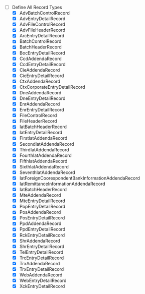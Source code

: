 - [ ] Define All Record Types
  - [x] AdvBatchControlRecord
  - [x] AdvEntryDetailRecord
  - [x] AdvFileControlRecord
  - [x] AdvFileHeaderRecord
  - [x] ArcEntryDetailRecord
  - [x] BatchControlRecord
  - [x] BatchHeaderRecord
  - [x] BocEntryDetailRecord
  - [x] CcdAddendaRecord
  - [x] CcdEntryDetailRecord
  - [x] CieAddendaRecord
  - [x] CieEntryDetailRecord
  - [x] CtxAddendaRecord
  - [x] CtxCorporateEntryDetailRecord
  - [x] DneAddendaRecord
  - [x] DneEntryDetailRecord
  - [x] EnrAddendaRecord
  - [x] EnrEntryDetailRecord
  - [x] FileControlRecord
  - [x] FileHeaderRecord
  - [x] IatBatchHeaderRecord
  - [x] IatEntryDetailRecord
  - [x] FirstIatAddendaRecord
  - [x] SecondIatAddendaRecord
  - [x] ThirdIatAddendaRecord
  - [x] FourthIatAddendaRecord
  - [x] FifthIatAddendaRecord
  - [x] SixthIatAddendaRecord
  - [x] SeventhIatAddendaRecord
  - [x] IatForeignCoorespondentBankInformationAddendaRecord
  - [x] IatRemittanceInformationAddendaRecord
  - [x] IatBatchHeaderRecord
  - [x] MteAddendaRecord
  - [x] MteEntryDetailRecord
  - [x] PopEntryDetailRecord
  - [x] PosAddendaRecord
  - [x] PosEntryDetailRecord
  - [x] PpdAddendaRecord
  - [x] PpdEntryDetailRecord
  - [x] RckEntryDetailRecord
  - [x] ShrAddendaRecord
  - [x] ShrEntryDetailRecord
  - [x] TelEntryDetailRecord
  - [x] TrcEntryDetailRecord
  - [x] TrxAddendaRecord
  - [x] TrxEntryDetailRecord
  - [x] WebAddendaRecord
  - [x] WebEntryDetailRecord
  - [x] XckEntryDetailRecord
